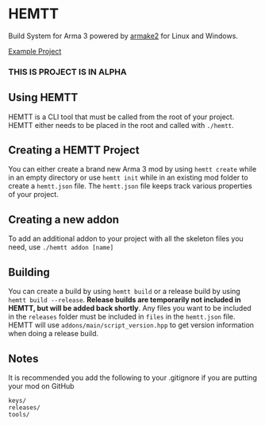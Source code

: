 # HEMTT
Build System for Arma 3 powered by [armake2](https://github.com/KoffeinFlummi/armake2) for Linux and Windows.

[Example Project](https://github.com/synixebrett/HEMTT-Example)

### THIS IS PROJECT IS IN ALPHA

## Using HEMTT
HEMTT is a CLI tool that must be called from the root of your project. HEMTT either needs to be placed in the root and called with `./hemtt`.

## Creating a HEMTT Project

You can either create a brand new Arma 3 mod by using `hemtt create` while in an empty directory or use `hemtt init` while in an existing mod folder to create a `hemtt.json` file.
The `hemtt.json` file keeps track various properties of your project.

## Creating a new addon

To add an additional addon to your project with all the skeleton files you need, use `./hemtt addon [name]`

## Building

You can create a build by using `hemtt build` or a release build by using `hemtt build --release`.
**Release builds are temporarily not included in HEMTT, but will be added back shortly**.
Any files you want to be included in the `releases` folder must be included in `files` in the `hemtt.json` file.
HEMTT will use `addons/main/script_version.hpp` to get version information when doing a release build.

## Notes

It is recommended you add the following to your .gitignore if you are putting your mod on GitHub
```
keys/
releases/
tools/
```